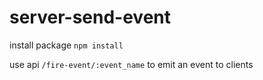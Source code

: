 # server-send-event

install package `npm install`

use api `/fire-event/:event_name` to emit an event to clients